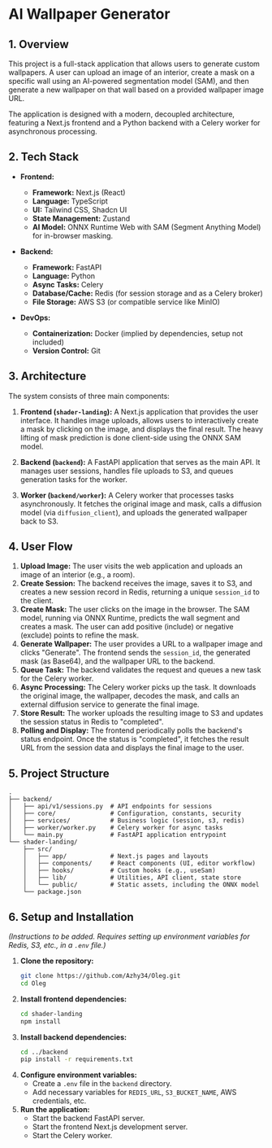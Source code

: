 # AI Wallpaper Generator

## 1. Overview

This project is a full-stack application that allows users to generate custom wallpapers. A user can upload an image of an interior, create a mask on a specific wall using an AI-powered segmentation model (SAM), and then generate a new wallpaper on that wall based on a provided wallpaper image URL.

The application is designed with a modern, decoupled architecture, featuring a Next.js frontend and a Python backend with a Celery worker for asynchronous processing.

## 2. Tech Stack

- **Frontend:**
  - **Framework:** Next.js (React)
  - **Language:** TypeScript
  - **UI:** Tailwind CSS, Shadcn UI
  - **State Management:** Zustand
  - **AI Model:** ONNX Runtime Web with SAM (Segment Anything Model) for in-browser masking.

- **Backend:**
  - **Framework:** FastAPI
  - **Language:** Python
  - **Async Tasks:** Celery
  - **Database/Cache:** Redis (for session storage and as a Celery broker)
  - **File Storage:** AWS S3 (or compatible service like MinIO)

- **DevOps:**
  - **Containerization:** Docker (implied by dependencies, setup not included)
  - **Version Control:** Git

## 3. Architecture

The system consists of three main components:

1.  **Frontend (`shader-landing`):** A Next.js application that provides the user interface. It handles image uploads, allows users to interactively create a mask by clicking on the image, and displays the final result. The heavy lifting of mask prediction is done client-side using the ONNX SAM model.

2.  **Backend (`backend`):** A FastAPI application that serves as the main API. It manages user sessions, handles file uploads to S3, and queues generation tasks for the worker.

3.  **Worker (`backend/worker`):** A Celery worker that processes tasks asynchronously. It fetches the original image and mask, calls a diffusion model (via `diffusion_client`), and uploads the generated wallpaper back to S3.

## 4. User Flow

1.  **Upload Image:** The user visits the web application and uploads an image of an interior (e.g., a room).
2.  **Create Session:** The backend receives the image, saves it to S3, and creates a new session record in Redis, returning a unique `session_id` to the client.
3.  **Create Mask:** The user clicks on the image in the browser. The SAM model, running via ONNX Runtime, predicts the wall segment and creates a mask. The user can add positive (include) or negative (exclude) points to refine the mask.
4.  **Generate Wallpaper:** The user provides a URL to a wallpaper image and clicks "Generate". The frontend sends the `session_id`, the generated mask (as Base64), and the wallpaper URL to the backend.
5.  **Queue Task:** The backend validates the request and queues a new task for the Celery worker.
6.  **Async Processing:** The Celery worker picks up the task. It downloads the original image, the wallpaper, decodes the mask, and calls an external diffusion service to generate the final image.
7.  **Store Result:** The worker uploads the resulting image to S3 and updates the session status in Redis to "completed".
8.  **Polling and Display:** The frontend periodically polls the backend's status endpoint. Once the status is "completed", it fetches the result URL from the session data and displays the final image to the user.

## 5. Project Structure

```
.
├── backend/
│   ├── api/v1/sessions.py  # API endpoints for sessions
│   ├── core/               # Configuration, constants, security
│   ├── services/           # Business logic (session, s3, redis)
│   ├── worker/worker.py    # Celery worker for async tasks
│   └── main.py             # FastAPI application entrypoint
└── shader-landing/
    ├── src/
    │   ├── app/            # Next.js pages and layouts
    │   ├── components/     # React components (UI, editor workflow)
    │   ├── hooks/          # Custom hooks (e.g., useSam)
    │   ├── lib/            # Utilities, API client, state store
    │   └── public/         # Static assets, including the ONNX model
    └── package.json
```

## 6. Setup and Installation

*(Instructions to be added. Requires setting up environment variables for Redis, S3, etc., in a `.env` file.)*

1.  **Clone the repository:**
    ```bash
    git clone https://github.com/Azhy34/Oleg.git
    cd Oleg
    ```
2.  **Install frontend dependencies:**
    ```bash
    cd shader-landing
    npm install
    ```
3.  **Install backend dependencies:**
    ```bash
    cd ../backend
    pip install -r requirements.txt
    ```
4.  **Configure environment variables:**
    - Create a `.env` file in the `backend` directory.
    - Add necessary variables for `REDIS_URL`, `S3_BUCKET_NAME`, AWS credentials, etc.
5.  **Run the application:**
    - Start the backend FastAPI server.
    - Start the frontend Next.js development server.
    - Start the Celery worker.
